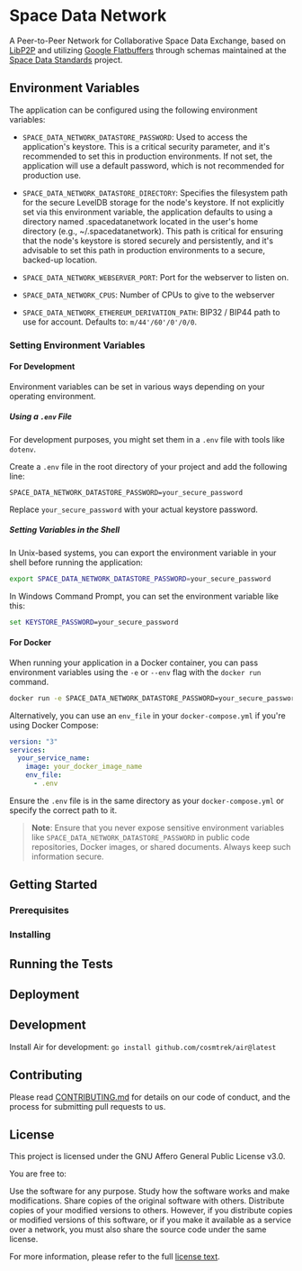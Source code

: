 # Space Data Network

A Peer-to-Peer Network for Collaborative Space Data Exchange, based on [LibP2P](https://libp2p.io) and utilizing [Google Flatbuffers](https://flatbuffers.dev/) through schemas maintained at the [Space Data Standards](https://spacedatastandards.org) project.

## Environment Variables

The application can be configured using the following environment variables:

- `SPACE_DATA_NETWORK_DATASTORE_PASSWORD`: Used to access the application's keystore. This is a critical security parameter, and it's recommended to set this in production environments. If not set, the application will use a default password, which is not recommended for production use.

- `SPACE_DATA_NETWORK_DATASTORE_DIRECTORY`: Specifies the filesystem path for the secure LevelDB storage for the node's keystore. If not explicitly set via this environment variable, the application defaults to using a directory named .spacedatanetwork located in the user's home directory (e.g., ~/.spacedatanetwork). This path is critical for ensuring that the node's keystore is stored securely and persistently, and it's advisable to set this path in production environments to a secure, backed-up location.

- `SPACE_DATA_NETWORK_WEBSERVER_PORT`: Port for the webserver to listen on.

- `SPACE_DATA_NETWORK_CPUS`: Number of CPUs to give to the webserver

- `SPACE_DATA_NETWORK_ETHEREUM_DERIVATION_PATH`: BIP32 / BIP44 path to use for account.  Defaults to: `m/44'/60'/0'/0/0`.  

### Setting Environment Variables

#### For Development

Environment variables can be set in various ways depending on your operating environment.

##### Using a `.env` File

For development purposes, you might set them in a `.env` file with tools like `dotenv`.

Create a `.env` file in the root directory of your project and add the following line:

```env
SPACE_DATA_NETWORK_DATASTORE_PASSWORD=your_secure_password
```

Replace `your_secure_password` with your actual keystore password.

##### Setting Variables in the Shell

In Unix-based systems, you can export the environment variable in your shell before running the application:

```bash
export SPACE_DATA_NETWORK_DATASTORE_PASSWORD=your_secure_password
```

In Windows Command Prompt, you can set the environment variable like this:

```cmd
set KEYSTORE_PASSWORD=your_secure_password
```

#### For Docker

When running your application in a Docker container, you can pass environment variables using the `-e` or `--env` flag with the `docker run` command.

```bash
docker run -e SPACE_DATA_NETWORK_DATASTORE_PASSWORD=your_secure_password your_docker_image_name
```

Alternatively, you can use an `env_file` in your `docker-compose.yml` if you're using Docker Compose:

```yaml
version: "3"
services:
  your_service_name:
    image: your_docker_image_name
    env_file:
      - .env
```

Ensure the `.env` file is in the same directory as your `docker-compose.yml` or specify the correct path to it.

> **Note**: Ensure that you never expose sensitive environment variables like `SPACE_DATA_NETWORK_DATASTORE_PASSWORD` in public code repositories, Docker images, or shared documents. Always keep such information secure.

## Getting Started

### Prerequisites

### Installing

## Running the Tests

## Deployment

## Development

Install Air for development: `go install github.com/cosmtrek/air@latest`

## Contributing

Please read [CONTRIBUTING.md](./CONTRIBUTING.md) for details on our code of conduct, and the process for submitting pull requests to us.

## License

This project is licensed under the GNU Affero General Public License v3.0.

You are free to:

Use the software for any purpose.
Study how the software works and make modifications.
Share copies of the original software with others.
Distribute copies of your modified versions to others.
However, if you distribute copies or modified versions of this software, or if you make it available as a service over a network, you must also share the source code under the same license.

For more information, please refer to the full [license text](https://www.gnu.org/licenses/agpl-3.0.en.html).
